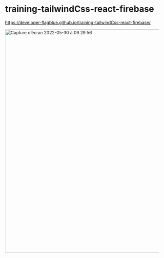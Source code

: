 # training-tailwindCss-react-firebase

https://developer-flagblue.github.io/training-tailwindCss-react-firebase/


<img width="733" alt="Capture d’écran 2022-05-30 à 09 29 56" src="https://user-images.githubusercontent.com/78349294/170940513-771af482-c2d0-4b3a-af1d-8d3eef79f99d.png">

